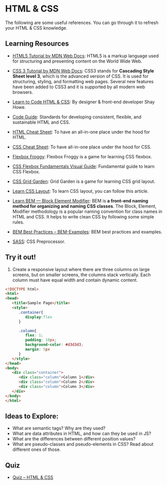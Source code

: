 # HTML & CSS

The following are some useful references. You can go through it to refresh your HTML & CSS knowledge.

## Learning Resources

- [HTML5 Tutorial by MDN Web Docs](https://developer.mozilla.org/en-US/docs/Learn/HTML): HTML5 is a markup language used for structuring and presenting content on the World Wide Web.

- [CSS 3 Tutorial by MDN Web Docs](https://developer.mozilla.org/en-US/docs/Learn/CSS): CSS3 stands for **Cascading Style Sheet level 3**, which is the advanced version of CSS. It is used for structuring, styling, and formatting web pages. Several new features have been added to CSS3 and it is supported by all modern web browsers.

- [Learn to Code HTML & CSS](https://learn.shayhowe.com/): By designer & front-end developer Shay Howe.

- [Code Guide](https://codeguide.co/): Standards for developing consistent, flexible, and sustainable HTML and CSS.

- [HTML Cheat Sheet](https://assets.hostinger.com/content/tutorials/pdf/HTML-Cheatsheet.pdf): To have an all-in-one place under the hood for HTML.

- [CSS Cheat Sheet](https://www.hostinger.com/tutorials/css-cheat-sheet): To have all-in-one place under the hood for CSS.

- [Flexbox Froggy](http://flexboxfroggy.com/): Flexbox Froggy is a game for learning CSS flexbox.

- [CSS Flexbox Fundamentals Visual Guide](https://medium.com/swlh/css-flexbox-fundamentals-visual-guide-1c467f480dac): Fundamental guide to learn CSS Flexbox.

- [CSS Grid Garden](http://cssgridgarden.com/): Grid Garden is a game for learning CSS grid layout.

- [Learn CSS Layout](http://learnlayout.com/): To learn CSS layout, you can follow this article.

- [Learn BEM — Block Element Modifier](http://getbem.com/introduction/): BEM is **a front-end naming method for organizing and naming CSS classes**. The Block, Element, Modifier methodology is a popular naming convention for class names in HTML and CSS. It helps to write clean CSS by following some simple rules.

- [BEM Best Practices – BEM-Examples](https://seesparkbox.com/foundry/bem_by_example): BEM best practices and examples.

- [SASS](https://sass-lang.com/): CSS Preprocessor.

## Try it out!

1. Create a responsive layout where there are three columns on large screens, but on smaller screens, the columns stack vertically. Each column must have equal width and contain dynamic content.

```html
<!DOCTYPE html>
<html>
<head>
   <title>Sample Page</title>
   <style>
      .container{ 
         display:flex
      }

      .column{
         flex: 1;
         padding: 10px;
         background-color: #d3d3d3;
         margin: 5px
      }
   </style>
</head>
<body>
   <div class="container">
      <div class="column">Column 1</div>
      <div class="column">Column 2</div>
      <div class="column">Column 3</div>
   </div>
</body>
</html>
```

## Ideas to Explore:

- What are semantic tags? Why are they used?
- What are data attributes in HTML, and how can they be used in JS?
- What are the differences between different position values?
- What are pseudo-classes and pseudo-elements in CSS? Read about different ones of those.

## Quiz

- [Quiz – HTML & CSS](https://learn.rtcamp.com/courses/engineering-basics/l/programming-languages/t/html-css/quizzes/external-html-css-quiz/)